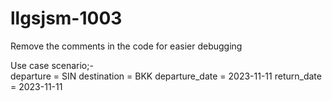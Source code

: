 # llgsjsm-1003

Remove the comments in the code for easier debugging 

Use case scenario;-<BR> 
departure = SIN
destination = BKK
departure_date = 2023-11-11
return_date = 2023-11-11
